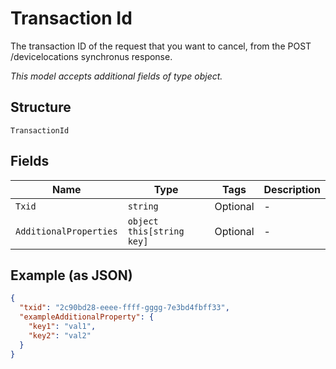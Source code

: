 
# Transaction Id

The transaction ID of the request that you want to cancel, from the POST /devicelocations synchronus response.

*This model accepts additional fields of type object.*

## Structure

`TransactionId`

## Fields

| Name | Type | Tags | Description |
|  --- | --- | --- | --- |
| `Txid` | `string` | Optional | - |
| `AdditionalProperties` | `object this[string key]` | Optional | - |

## Example (as JSON)

```json
{
  "txid": "2c90bd28-eeee-ffff-gggg-7e3bd4fbff33",
  "exampleAdditionalProperty": {
    "key1": "val1",
    "key2": "val2"
  }
}
```

